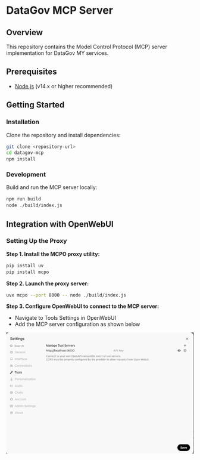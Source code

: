 # DataGov MCP Server

## Overview
This repository contains the Model Control Protocol (MCP) server implementation for DataGov MY services.

## Prerequisites
- [Node.js](https://nodejs.org/) (v14.x or higher recommended)

## Getting Started

### Installation
Clone the repository and install dependencies:

```bash
git clone <repository-url>
cd datagov-mcp
npm install
```

### Development

Build and run the MCP server locally:

```bash
npm run build
node ./build/index.js
```

## Integration with OpenWebUI

### Setting Up the Proxy

**Step 1. Install the MCPO proxy utility:**
   ```bash
   pip install uv
   pip install mcpo
   ```

**Step 2. Launch the proxy server:**
   ```bash
   uvx mcpo --port 8000 -- node ./build/index.js
   ```

**Step 3. Configure OpenWebUI to connect to the MCP server:**
   - Navigate to Tools Settings in OpenWebUI
   - Add the MCP server configuration as shown below

![OpenWebUI MCP Configuration](./docs/assets/openwebui-mcp-config.png)



